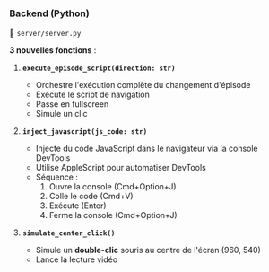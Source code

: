 ### Backend (Python)
📁 `server/server.py`

**3 nouvelles fonctions** :

1. **`execute_episode_script(direction: str)`**
   - Orchestre l'exécution complète du changement d'épisode
   - Exécute le script de navigation
   - Passe en fullscreen
   - Simule un clic

2. **`inject_javascript(js_code: str)`**
   - Injecte du code JavaScript dans le navigateur via la console DevTools
   - Utilise AppleScript pour automatiser DevTools
   - Séquence :
     1. Ouvre la console (Cmd+Option+J)
     2. Colle le code (Cmd+V)
     3. Exécute (Enter)
     4. Ferme la console (Cmd+Option+J)

3. **`simulate_center_click()`**
   - Simule un **double-clic** souris au centre de l'écran (960, 540)
   - Lance la lecture vidéo
